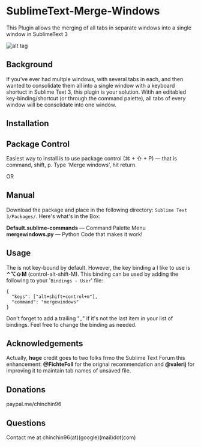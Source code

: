 # SublimeText-Merge-Windows
This Plugin allows the merging of all tabs in separate windows into a single window in SublimeText 3

![alt tag](https://cloud.githubusercontent.com/assets/2515460/12905357/95bf51f4-cea4-11e5-8ce2-3e8bed82b178.gif)

## Background  
If you've ever had multple windows, with several tabs in each, and then wanted to consolidate them all into a single window with a keyboard shortuct in Sublime Text 3, this plugin is your solution. Witih an editabled key-binding/shortcut (or through the command palette), all tabs of every window will be consolidate into one window.

## Installation  
## Package Control

Easiest way to install is to use package control (⌘ + ⇧ + P) — that is command, shift, p. Type 'Merge windows', hit return. 

OR

## Manual
Download the package and place in the following directory: `Sublime Text 3/Packages/`. Here's what's in the Box:

**Default.sublime-commands**  — Command Palette Menu  
**mergewindows.py**  — Python Code that makes it work! 

## Usage   
The is not key-bound by default. However, the key binding a I like to use is **⌃⌥⇧M** (control-alt-shift-M). This binding can be used by adding the following to your '`Bindings - User`' file:

```
{  
  "keys": ["alt+shift+control+m"],
  "command": "mergewindows"
}
```

Don't forget to add a trailing "`,`" if it's not the last item in your list of bindings. Feel free to change the binding as needed.

## Acknowledgements   
Actually, **huge** credit goes to two folks frmo the Sublime Text Forum this enhancement: **@FichteFoll** for the orignal recommendation and **@valerij** for improving it to maintain tab names of unsaved file. 

## Donations  
paypal.me/chinchin96

## Questions  
Contact me at chinchin96(at)(google)(mail)dot(com)




